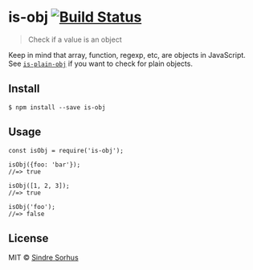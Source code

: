is-obj [![Build Status](https://travis-ci.org/sindresorhus/is-obj.svg?branch=master)](https://travis-ci.org/sindresorhus/is-obj)
================================================================================================================================

> Check if a value is an object

Keep in mind that array, function, regexp, etc, are objects in JavaScript.  
See [`is-plain-obj`](https://github.com/sindresorhus/is-plain-obj) if you want to check for plain objects.

Install
-------

    $ npm install --save is-obj

Usage
-----

    const isObj = require('is-obj');

    isObj({foo: 'bar'});
    //=> true

    isObj([1, 2, 3]);
    //=> true

    isObj('foo');
    //=> false

License
-------

MIT © [Sindre Sorhus](https://sindresorhus.com)
